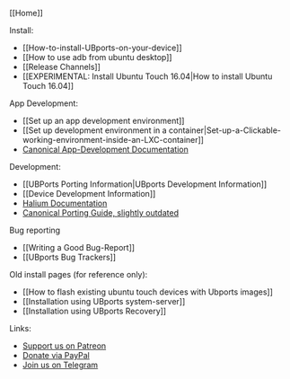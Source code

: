 [[Home]]

Install:
* [[How-to-install-UBports-on-your-device]]
* [[How to use adb from ubuntu desktop]]
* [[Release Channels]]
* [[EXPERIMENTAL: Install Ubuntu Touch 16.04|How to install Ubuntu Touch 16.04]]

App Development:
* [[Set up an app development environment]]
* [[Set up development environment in a container|Set-up-a-Clickable-working-environment-inside-an-LXC-container]]
* [Canonical App-Development Documentation](https://docs.ubuntu.com/phone/en/apps/api-qml-current/index)

Development:
* [[UBPorts Porting Information|UBports Development Information]]
* [[Device Development Information]]
* [Halium Documentation](https://docs.halium.org/)
* [Canonical Porting Guide, slightly outdated](https://docs.ubuntu.com/phone/en/devices/porting-new-device)

Bug reporting
* [[Writing a Good Bug-Report]]
* [[UBports Bug Trackers]]

Old install pages (for reference only):
* [[How to flash existing ubuntu touch devices with Ubports images]]
* [[Installation using UBports system-server]]
* [[Installation using UBports Recovery]]

Links:
* [Support us on Patreon](https://patreon.com/ubports/)
* [Donate via PayPal](https://paypal.me/ubports)
* [Join us on Telegram](https://ubports.com/telegram)